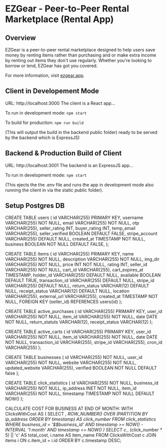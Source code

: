 # EZGear - Peer-to-Peer Rental Marketplace (Rental App)

## Overview

EZGear is a peer-to-peer rental marketplace designed to help users save money by renting items rather than purchasing and or make extra income by renting out items they don't use regularly. Whether you're looking to borrow or lend, EZGear has got you covered.

For more information, visit [ezgear.app](http://ezgear.app).

## Client in Developement Mode
URL: http://localhost:3000
The client is a React app... 

To run in development mode: 
```npm start```

To build for production: 
```npm run build```

(This will output the build in the backend public folder) ready to be served by the backend which is ExpressJS)

## Backend & Production Build of Client
URL: http://localhost:3001
The backend is an ExpressJS app...

To run in development mode: 
```npm start```

(This ejects the the .env file and runs the app in development mode also running the client in via the static public folder).

## Setup Postgres DB
CREATE TABLE users (
  id VARCHAR(255) PRIMARY KEY,
  username VARCHAR(255) NOT NULL,
  email VARCHAR(255) NOT NULL,
  otp VARCHAR(255),
  seller_rating INT,
  buyer_rating INT,
  temp_email VARCHAR(255),
  seller_verified BOOLEAN DEFAULT FALSE,
  stripe_account VARCHAR(255) DEFAULT NULL,
  created_at TIMESTAMP NOT NULL,
  business BOOLEAN NOT NULL DEFAULT FALSE,
);

CREATE TABLE items (
  id VARCHAR(255) PRIMARY KEY,
  name VARCHAR(255) NOT NULL,
  description VARCHAR(255) NOT NULL,
  img_dir VARCHAR(255) NOT NULL,
  price INT NOT NULL,
  rating INT,
  seller_id VARCHAR(255) NOT NULL,
  cart_id VARCHAR(255),
  cart_expires_at TIMESTAMP,
  holder_id VARCHAR(255) DEFAULT NULL,
  available BOOLEAN DEFAULT TRUE,
  transaction_id VARCHAR(255) DEFAULT NULL,
  stripe_id VARCHAR(255) DEFAULT NULL,
  return_status VARCHAR(12) DEFAULT NULL,
  receipt_status VARCHAR(12) DEFAULT NULL,
  location VARCHAR(255),
  external_url VARCHAR(255),
  created_at TIMESTAMP NOT NULL,
  FOREIGN KEY (seller_id) REFERENCES users(id)
);

CREATE TABLE active_purchases (
  id VARCHAR(255) PRIMARY KEY,
  user_id VARCHAR(255) NOT NULL,
  item_id VARCHAR(255) NOT NULL,
  date DATE NOT NULL,
  return_statuts VARCHAR(12),
  receipt_status VARCHAR(12)
);

CREATE TABLE active_carts (
  id VARCHAR(255) PRIMARY KEY,
  user_id VARCHAR(255) NOT NULL,
  item_id VARCHAR(255) NOT NULL,
  date DATE NOT NULL,
  transaction_id VARCHAR(255),
  stripe_id VARCHAR(255),
  cron_id VARCHAR(255)
);

CREATE TABLE businesses (
  id VARCHAR(255) NOT NULL,
  user_id VARCHAR(255) NOT NULL,
  website VARCHAR(255) NOT NULL,
  updated_website VARCHAR(255),
  verified BOOLEAN NOT NULL DEFAULT false
);


CREATE TABLE click_statistics (
  id VARCHAR(255) NOT NULL,
  business_id VARCHAR(255) NOT NULL,
  ip_address INET NOT NULL,
  item_id VARCHAR(255) NOT NULL,
  timestamp TIMESTAMP NOT NULL DEFAULT NOW()
);

CALCULATE COST FOR BUSINESS AT END OF MONTH:
WITH ClicksWithCost AS (
  SELECT *,
         ROW_NUMBER() OVER (PARTITION BY ip_address ORDER BY timestamp) AS click_number
  FROM click_statistics
  WHERE business_id = '$$business_id'
    AND timestamp >= NOW() - INTERVAL '1 month'
    AND timestamp <= NOW()
)
SELECT c.*,
       (click_number * 5) || 'c' AS total_cost,
       i.name AS item_name
FROM ClicksWithCost c
JOIN items i ON c.item_id = i.id
ORDER BY c.timestamp DESC;
